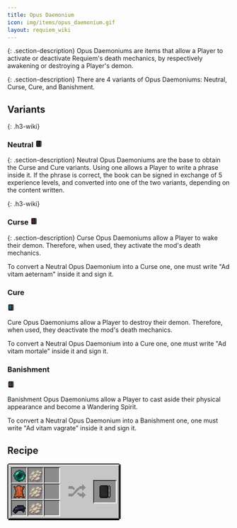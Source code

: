 ```yaml
---
title: Opus Daemonium
icon: img/items/opus_daemonium.gif
layout: requiem_wiki
---
```

{: .section-description}
Opus Daemoniums are items that allow a Player to activate or deactivate
Requiem's death mechanics, by respectively awakening or destroying a
Player's demon.

{: .section-description}
There are 4 variants of Opus Daemoniums: Neutral, Curse, Cure, and Banishment.

## Variants

{: .h3-wiki}
### Neutral <img src="img/items/opus_daemonium.png" class="h3-wiki-icon">

{: .section-description}
Neutral Opus Daemoniums are the base to obtain the Curse and Cure variants.
Using one allows a Player to write a phrase inside it. If the phrase is
correct, the book can be signed in exchange of 5 experience levels, and
converted into one of the two variants, depending on the content
written.

{: .h3-wiki}
### Curse <img class="h3-wiki-icon" src="img/items/opus_daemonium_curse.png">

{: .section-description}
Curse Opus Daemoniums allow a Player to wake their demon. Therefore, when
used, they activate the mod's death mechanics.</p>
<p class="section-description">To convert a Neutral Opus Daemonium into a Curse one, one must write "Ad
vitam aeternam" inside it and sign it.</p>

<div>
<h3 class="h3-wiki">Cure</h3><img class="h3-wiki-icon" src="img/items/opus_daemonium_cure.png">
<p class="section-description">Cure Opus Daemoniums allow a Player to destroy their demon. Therefore,
when used, they deactivate the mod's death mechanics.</p>
<p class="section-description">To convert a Neutral Opus Daemonium into a Cure one, one must write "Ad
vitam mortale" inside it and sign it.</p>
</div>
<div>
<h3 class="h3-wiki">Banishment</h3><img class="h3-wiki-icon" src="img/items/opus_daemonium_banishment.png">
<p class="section-description">Banishment Opus Daemoniums allow a Player to cast aside their physical appearance and become a Wandering Spirit.</p>
<p class="section-description">To convert a Neutral Opus Daemonium into a Banishment one, one must write "Ad
vitam vagrate" inside it and sign it.</p>
</div>



<div>
<h2>Recipe</h2><img class="recipe" src="img/recipes/opus_daemonium.png">
</div>
